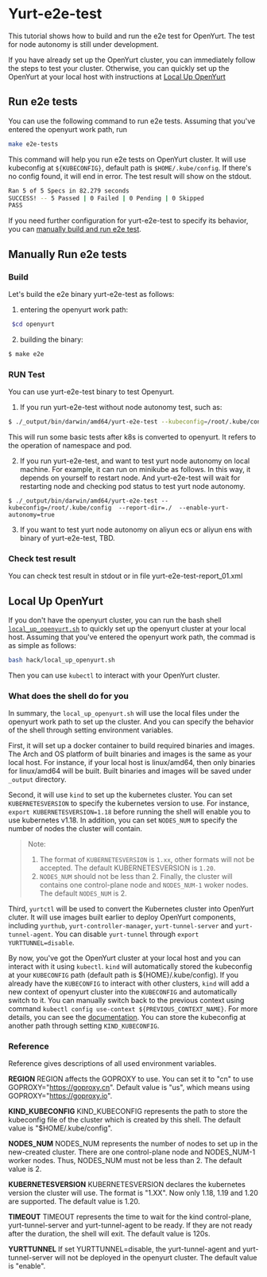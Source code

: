 # Yurt-e2e-test
This tutorial shows how to build and run the e2e test for OpenYurt. The test for node autonomy is still under development.

If you have already set up the OpenYurt cluster, you can immediately follow the steps to test your cluster. Otherwise, you can quickly set up the OpenYurt at your local host with instructions at [Local Up OpenYurt](#local-up-openyurt)

## Run e2e tests
You can use the following command to run e2e tests. Assuming that you've entered the openyurt work path, run
```bash
make e2e-tests
```
This command will help you run e2e tests on OpenYurt cluster. It will use kubeconfig at `${KUBECONFIG}`, default path is `$HOME/.kube/config`. If there's no config found, it will end in error. The test result will show on the stdout.
```bash
Ran 5 of 5 Specs in 82.279 seconds
SUCCESS! -- 5 Passed | 0 Failed | 0 Pending | 0 Skipped
PASS
```
If you need further configuration for yurt-e2e-test to specify its behavior, you can [manually build and run e2e test](#Manually-Run-e2e-tests).

## Manually Run e2e tests
### Build
Let's build the e2e binary yurt-e2e-test as follows:
1) entering the openyurt work path:
```bash
 $cd openyurt
```

2) building the binary:
```bash
$ make e2e
```

### RUN Test
You can use yurt-e2e-test binary to test Openyurt.
1) If you run yurt-e2e-test without node autonomy test, such as:
```bash
$ ./_output/bin/darwin/amd64/yurt-e2e-test --kubeconfig=/root/.kube/config  --report-dir=./
```
This will run some basic tests after k8s is converted to openyurt. It refers to the operation of namespace and pod.

2) If you run yurt-e2e-test, and want to test yurt node autonomy on local machine. For example, it can run on minikube as follows. In this way, it depends on yourself to restart node. And yurt-e2e-test will wait for restarting node and checking pod status to test yurt node autonomy.
```
$ ./_output/bin/darwin/amd64/yurt-e2e-test --kubeconfig=/root/.kube/config  --report-dir=./  --enable-yurt-autonomy=true
```

3) If you want to test yurt node autonomy on aliyun ecs or aliyun ens with binary of yurt-e2e-test, TBD.

### Check test result
You can check test result in stdout or in file yurt-e2e-test-report_01.xml

## Local Up OpenYurt
If you don't have the openyurt cluster, you can run the bash shell [`local_up_openyurt.sh`](../../hack/local_up_openyurt.sh) to quickly set up the openyurt cluster at your local host.
Assuming that you've entered the openyurt work path, the commad is as simple as follows:
```bash
bash hack/local_up_openyurt.sh
```
Then you can use `kubectl` to interact with your OpenYurt cluster.

### What does the shell do for you
In summary, the `local_up_openyurt.sh` will use the local files under the openyurt work path to set up the cluster.  And you can specify the behavior of the shell through setting environment variables.

First, it will set up a docker container to build required binaries and images. The Arch and OS platform of built binaries and images is the same as your local host. For instance, if your local host is linux/amd64, then only binaries for linux/amd64 will be built. Built binaries and images will be saved under `_output` directory.

Second, it will use `kind` to set up the kubernetes cluster. You can set `KUBERNETESVERSION` to specify the kubernetes version to use. For instance, `export KUBERNETESVERSION=1.18` before running the shell will enable you to use kubernetes v1.18. In addition, you can set `NODES_NUM` to specify the number of nodes the cluster will contain.
>Note:
>1. The format of `KUBERNETESVERSION` is `1.xx`, other formats will not be accepted. The default KUBERNETESVERSION is `1.20`.
>2. `NODES_NUM` should not be less than 2. Finally, the cluster will contains one control-plane node and `NODES_NUM-1` woker nodes. The default `NODES_NUM` is 2.

Third, `yurtctl` will be used to convert the Kubernetes cluster into OpenYurt cluter. It will use images built earlier to deploy OpenYurt components, including `yurthub`, `yurt-controller-manager`, `yurt-tunnel-server` and `yurt-tunnel-agent`. You can disable `yurt-tunnel` through `export YURTTUNNEL=disable`.

By now, you've got the OpenYurt cluster at your local host and you can interact with it using `kubectl`. `kind` will automatically stored the kubeconfig at your `KUBECONFIG` path (default path is ${HOME}/.kube/config). If you already have the `KUBECONFIG` to interact with other clusters, `kind` will add a new context of openyurt cluster into the `KUBECONFIG` and automatically switch to it. You can manually switch back to the previous context using command `kubectl config use-context ${PREVIOUS_CONTEXT_NAME}`. For more details, you can see the [documentation](https://kubernetes.io/docs/tasks/access-application-cluster/configure-access-multiple-clusters/). You can store the kubeconfig at another path through setting `KIND_KUBECONFIG`.

### Reference
Reference gives descriptions of all used environment variables.

**REGION**
REGION affects the GOPROXY to use. You can set it to "cn" to use GOPROXY="https://goproxy.cn". Default value is "us", which means using GOPROXY="https://goproxy.io".

**KIND_KUBECONFIG**
KIND_KUBECONFIG represents the path to store the kubeconfig file of the cluster which is created by this shell. The default value is "$HOME/.kube/config".

**NODES_NUM**
NODES_NUM represents the number of nodes to set up in the new-created cluster. There are one control-plane node and NODES_NUM-1 worker nodes. Thus, NODES_NUM must not be less than 2. The default value is 2.

**KUBERNETESVERSION**
KUBERNETESVERSION declares the kubernetes version the cluster will use. The format is "1.XX". Now only 1.18, 1.19 and 1.20 are supported. The default value is 1.20.

**TIMEOUT**
TIMEOUT represents the time to wait for the kind control-plane, yurt-tunnel-server and yurt-tunnel-agent to be ready. If they are not ready after the duration, the shell will exit. The default value is 120s.

**YURTTUNNEL**
If set YURTTUNNEL=disable, the yurt-tunnel-agent and yurt-tunnel-server will not be deployed in the openyurt cluster. The default value is "enable".

